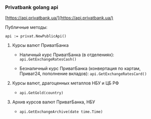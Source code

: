 ### Privatbank golang api
[https://api.privatbank.ua/](https://api.privatbank.ua/)

Публичные методы:

`api := privat.NewPublicApi()`

1. Курсы валют ПриватБанка
   
   * Наличный курс ПриватБанка (в отделениях):
   `api.GetExchangeRatesCash()`
   
   * Безналичный курс ПриватБанка (конвертация по картам, Приват24, пополнение вкладов):
   `api.GetExchangeRatesCard()`
   
2. Курсы валют, драгоценных металлов НБУ и ЦБ РФ

   * `api.GetGold(country)`
   
3. Архив курсов валют ПриватБанка, НБУ

   * `api.GetExchangeArchive(date time.Time)`      